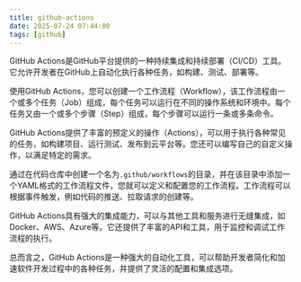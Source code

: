 ```yaml
---
title: github-actions
date: 2025-07-24 07:44:00
tags: [github]
---
```


GitHub Actions是GitHub平台提供的一种持续集成和持续部署（CI/CD）工具。它允许开发者在GitHub上自动化执行各种任务，如构建、测试、部署等。

<!-- more -->

使用GitHub Actions，您可以创建一个工作流程（Workflow），该工作流程由一个或多个任务（Job）组成，每个任务可以运行在不同的操作系统和环境中。每个任务又由一个或多个步骤（Step）组成，每个步骤可以运行一条或多条命令。

GitHub Actions提供了丰富的预定义的操作（Actions），可以用于执行各种常见的任务，如构建项目、运行测试、发布到云平台等。您还可以编写自己的自定义操作，以满足特定的需求。

通过在代码仓库中创建一个名为`.github/workflows`的目录，并在该目录中添加一个YAML格式的工作流程文件，您就可以定义和配置您的工作流程。工作流程可以根据事件触发，例如代码的推送、拉取请求的创建等。

GitHub Actions具有强大的集成能力，可以与其他工具和服务进行无缝集成，如Docker、AWS、Azure等。它还提供了丰富的API和工具，用于监控和调试工作流程的执行。

总而言之，GitHub Actions是一种强大的自动化工具，可以帮助开发者简化和加速软件开发过程中的各种任务，并提供了灵活的配置和集成选项。
